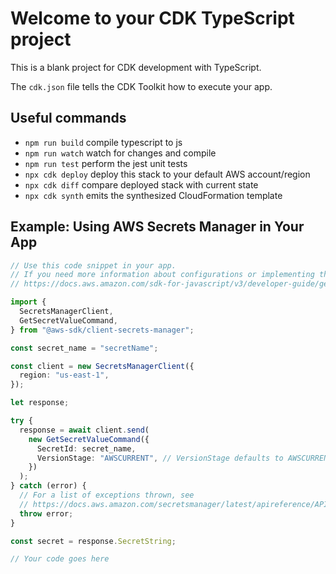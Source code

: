 # Welcome to your CDK TypeScript project

This is a blank project for CDK development with TypeScript.

The `cdk.json` file tells the CDK Toolkit how to execute your app.

## Useful commands

* `npm run build`   compile typescript to js
* `npm run watch`   watch for changes and compile
* `npm run test`    perform the jest unit tests
* `npx cdk deploy`  deploy this stack to your default AWS account/region
* `npx cdk diff`    compare deployed stack with current state
* `npx cdk synth`   emits the synthesized CloudFormation template

## Example: Using AWS Secrets Manager in Your App

```typescript
// Use this code snippet in your app.
// If you need more information about configurations or implementing the sample code, visit the AWS docs:
// https://docs.aws.amazon.com/sdk-for-javascript/v3/developer-guide/getting-started.html

import {
  SecretsManagerClient,
  GetSecretValueCommand,
} from "@aws-sdk/client-secrets-manager";

const secret_name = "secretName";

const client = new SecretsManagerClient({
  region: "us-east-1",
});

let response;

try {
  response = await client.send(
    new GetSecretValueCommand({
      SecretId: secret_name,
      VersionStage: "AWSCURRENT", // VersionStage defaults to AWSCURRENT if unspecified
    })
  );
} catch (error) {
  // For a list of exceptions thrown, see
  // https://docs.aws.amazon.com/secretsmanager/latest/apireference/API_GetSecretValue.html
  throw error;
}

const secret = response.SecretString;

// Your code goes here
```